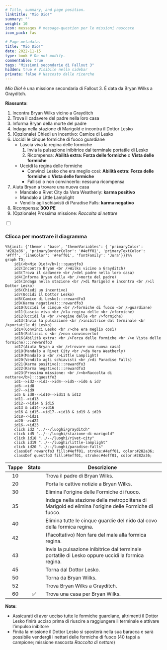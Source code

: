 ```yaml
---
# Title, summary, and page position.
linktitle: "Mio Dio!"
summary: ""
weight: 10
icon: messages # message-question per le missioni nascoste
icon_pack: fas

# Page metadata.
title: "Mio Dio!"
date: 2022-11-15
type: book # Do not modify.
commentable: true
tags: "Missioni secondarie di Fallout 3"
hidden: true # Visibile nella sidebar
private: false # Nascosto dalle ricerche
---
```


<div class="fo3">

*Mio Dio!* è una missione secondaria di Fallout 3. È data da Bryan Wilks a Grayditch.

**Riassunto**:
1. Incontra Bryan Wilks vicino a Grayditch
2. Trova il cadavere del padre nella loro casa
3. Informa Bryan della morte del padre
4. Indaga nella stazione di Marigold e incontra il Dottor Lesko
5. (Opzionale) Chiedi un incentivo: Camice di Lesko
6. Uccidi le cinque formiche di fuoco guardiane
   - Lascia viva la regina delle formiche
      1. Invia la pulsazione inibitrice dal terminale portatile di Lesko
      2. Ricompensa: **Abilità extra: Forza delle formiche** o **Vista delle formiche**
   - Uccidi la regina delle formiche
      - Convinci Lesko che era meglio così: **Abilità extra: Forza delle formiche** o **Vista delle formiche**
      - Fallisci o non convincerlo: nessuna ricompensa
7. Aiuta Bryan a trovare una nuova casa
   - Mandalo a Rivet City da Vera Weatherly: **karma positivo**
   - Mandalo a Little Lamplight
   - Vendilo agli schiavisti di Paradise Falls: **karma negativo**
8. Ricompensa: **300 PE**
9. (Opzionale) Prossima missione: *Raccolta di nettare*


<section class="chart-collapse">
<input type="checkbox" name="collapse2" id="handle2">
<h3 class="handle">
<label for="handle2">Clicca per mostrare il diagramma</label>
</h3>
<div class="content">

```mermaid
%%{init: {'theme': 'base', 'themeVariables': { 'primaryColor': '#282a36', 'primaryBorderColor': '#4eff01', 'primaryTextColor': '#fff', 'lineColor': '#4eff01', 'fontFamily': 'Jura'}}}%%
graph TD;
    id1(<b>Mio Dio!</b>):::questfo3
    id2(Incontra Bryan <br />Wilks vicino a Grayditch)
    id3(Trova il cadavere <br />del padre nella loro casa)
    id4(Informa Bryan della <br />morte del padre)
    id5(Indaga nella stazione <br />di Marigold e incontra <br />il Dottor Lesko)
    id6(Chiedi un incentivo)
    id7(Uccidi il Dottor Lesko) 
    id8(Camice di Lesko):::rewardfo3
    id9(Karma negativo):::rewardfo3
    id10(Uccidi le cinque <br />formiche di fuoco <br />guardiane)
    id11(Lascia viva <br />la regina delle <br />formiche)
    id12(Uccidi la <br />regine delle <br />formiche)
    id13(Invia la pulsazione <br />inibitrice dal terminale <br />portatile di Lesko)
    id14(Convinci Lesko <br />che era meglio così)
    id15(Fallisci o <br />non convincerlo)
    id16(Abilità extra: <br />Forza delle formiche <br />o Vista delle formiche):::rewardfo3
    id17(Aiuta Bryan a <br />trovare una nuova casa)
    id18(Mandalo a Rivet City <br />da Vera Weatherly)
    id19(Mandalo a <br />Little Lamplight)
    id20(Vendilo agli schiavisti <br />di Paradise Falls)
    id21(Karma positivo):::rewardfo3
    id22(Karma negativo):::rewardfo3
    id23(Prossima missione: <br /><b>Raccolta di nettare</b>):::questfo3
    id1-->id2-->id3-->id4-->id5-->id6 & id7
    id6-->id8
    id7-->id9
    id5 & id8-->id10-->id11 & id12
    id11-->id13
    id12-->id14 & id15
    id13 & id14-->id16
    id16 & id15-->id17-->id18 & id19 & id20
    id18-->id21
    id20-->id22
    id16-->id23
    click id2 "../--/luoghi/grayditch"
    click id5 "../--/luoghi/stazione-di-marigold"
    click id18 "../--/luoghi/rivet-city"
    click id19 "../--/luoghi/little-lamplight"
    click id20 "../--/luoghi/paradise-falls"
    classDef rewardfo3 fill:#4eff01, stroke:#4eff01, color:#282a36;
    classDef questfo3 fill:#4eff01, stroke:#4eff01, color:#282a36;
```

</div>
</section>

| Tappe |       Stato        | Descrizione                                                                                         |
| :---: | :----------------: | --------------------------------------------------------------------------------------------------- |
|  10   |                    | Trova il padre di Bryan Wilks.                                                                      |
|  20   |                    | Porta le cattive notizie a Bryan Wilks.                                                             |
|  30   |                    | Elimina l'origine delle Formiche di fuoco.                                                          |
|  35   |                    | Indaga nella stazione della metropolitana di Marigold ed elimina l'origine delle Formiche di fuoco. |
|  40   |                    | Elimina tutte le cinque guardie del nido dal covo della formica regina.                             |
|  42   |                    | (Facoltativo) Non fare del male alla formica regina.                                                |
|  43   |                    | Invia la pulsazione inibitrice dal terminale portatile di Lesko oppure uccidi la formica regina.    |
|  45   |                    | Torna dal Dottor Lesko.                                                                             |
|  50   |                    | Torna da Bryan Wilks.                                                                               |
|  52   |                    | Trova Bryan Wilks a Grayditch.                                                                      |
|  60   | :white_check_mark: | Trova una casa per Bryan Wilks.                                                                     |


**Note**:
- Assicurati di aver ucciso tutte le formiche guardiane, altrimenti il Dottor Lesko finirà ucciso prima di riuscire a raggiungere il terminale e attivare l'impulso inibitore
- Finita la missione il Dottor Lesko si sposterà nella sua baracca e sarà possibile vendergli i nettari delle formiche di fuoco (40 tappi a campione; missione nascosta *Raccolta di nettare*)


</div>